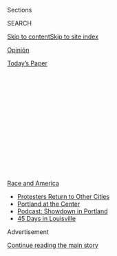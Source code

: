 <div id="app">

<div>

<div>

<div>

<div class="NYTAppHideMasthead css-1q2w90k e1suatyy0">

<div class="section css-ui9rw0 e1suatyy2">

<div class="css-eph4ug er09x8g0">

<div class="css-6n7j50">

</div>

<span class="css-1dv1kvn">Sections</span>

<div class="css-10488qs">

<span class="css-1dv1kvn">SEARCH</span>

</div>

[Skip to content](#site-content)[Skip to site
index](#site-index)

</div>

<div id="masthead-section-label" class="css-1wr3we4 eaxe0e00">

[Opinión](https://www.nytimes3xbfgragh.onion/es/section/opinion)

</div>

<div class="css-10698na e1huz5gh0">

</div>

</div>

<div id="masthead-bar-one" class="section hasLinks css-15hmgas e1csuq9d3">

<div class="css-uqyvli e1csuq9d0">

</div>

<div class="css-1uqjmks e1csuq9d1">

</div>

<div class="css-9e9ivx">

[](https://myaccount.nytimes3xbfgragh.onion/auth/login?response_type=cookie&client_id=vi)

</div>

<div class="css-1bvtpon e1csuq9d2">

[Today’s
Paper](https://www.nytimes3xbfgragh.onion/section/todayspaper)

</div>

</div>

</div>

</div>

<div data-aria-hidden="false">

<div id="site-content" data-role="main">

<div>

<div class="css-1aor85t" style="opacity:0.000000001;z-index:-1;visibility:hidden">

<div class="css-1hqnpie">

<div class="css-epjblv">

<span class="css-17xtcya">[Opinión](/es/section/opinion)</span><span class="css-x15j1o">|</span><span class="css-fwqvlz">La
ocupación de Trump de las ciudades estadounidenses ha
comenzado</span>

</div>

<div class="css-k008qs">

<div class="css-1iwv8en">

<span class="css-18z7m18"></span>

<div>

</div>

</div>

<span class="css-1n6z4y">https://nyti.ms/3eUXfKK</span>

<div class="css-1705lsu">

<div class="css-4xjgmj">

<div class="css-4skfbu" data-role="toolbar" data-aria-label="Social Media Share buttons, Save button, and Comments Panel with current comment count" data-testid="share-tools">

  - 
  - 
  - 
  - 
    
    <div class="css-6n7j50">
    
    </div>

  - 

</div>

</div>

</div>

</div>

</div>

</div>

<div id="NYT_TOP_BANNER_REGION" class="css-13pd83m">

<div>

<div id="styln-prism-menu-1590763508878" class="section interactive-content interactive-size-medium css-1edisqu">

<div class="css-17ih8de interactive-body">

<div id="scroll-container" class="css-1gj85ro">

[<span class="styln-title-wrap"><span class="css-1pje3qr">Race
and</span><span class="css-1pje3qr">
America</span></span>](https://www.nytimes3xbfgragh.onion/news-event/george-floyd-protests-minneapolis-new-york-los-angeles?action=click&pgtype=Article&state=default&region=TOP_BANNER&context=storylines_menu)

  - [Protesters Return to Other
    Cities](https://www.nytimes3xbfgragh.onion/2020/07/26/us/protests-portland-seattle-trump.html?action=click&pgtype=Article&state=default&region=TOP_BANNER&context=storylines_menu)
  - [Portland at the
    Center](https://www.nytimes3xbfgragh.onion/2020/07/24/us/portland-oregon-protests-white-race.html?action=click&pgtype=Article&state=default&region=TOP_BANNER&context=storylines_menu)
  - [Podcast: Showdown in
    Portland](https://www.nytimes3xbfgragh.onion/2020/07/23/podcasts/the-daily/portland-protests.html?action=click&pgtype=Article&state=default&region=TOP_BANNER&context=storylines_menu)
  - [45 Days in
    Louisville](https://www.nytimes3xbfgragh.onion/interactive/2020/07/16/us/black-lives-matter-protests-louisville-breonna-taylor.html?action=click&pgtype=Article&state=default&region=TOP_BANNER&context=storylines_menu)

</div>

</div>

</div>

</div>

</div>

<div id="top-wrapper" class="css-1sy8kpn">

<div id="top-slug" class="css-l9onyx">

Advertisement

</div>

[Continue reading the main
story](#after-top)

<div class="ad top-wrapper" style="text-align:center;height:100%;display:block;min-height:250px">

<div id="top" class="place-ad" data-position="top" data-size-key="top">

</div>

</div>

<div id="after-top">

</div>

</div>

<div>

<div class="css-v5btjw etb61u70">

<div class="css-v05ibm etb61u71">

[Opinión](/es/section/opinion)

</div>

</div>

<div id="sponsor-wrapper" class="css-1hyfx7x">

<div id="sponsor-slug" class="css-19vbshk">

Supported by

</div>

[Continue reading the main
story](#after-sponsor)

<div id="sponsor" class="ad sponsor-wrapper" style="text-align:center;height:100%;display:block">

</div>

<div id="after-sponsor">

</div>

</div>

<div class="css-186x18t">

Comentario

</div>

<div class="css-1vkm6nb ehdk2mb0">

# La ocupación de Trump de las ciudades estadounidenses ha comenzado

</div>

Manifestantes en Portland fueron detenidos en las calles sin orden
judicial por agentes no identificados. Y se anunció que en Chicago
podría suceder lo mismo. ¿Ya podemos llamarlo fascismo?

<div class="css-79elbk" data-testid="photoviewer-wrapper">

<div class="css-z3e15g" data-testid="photoviewer-wrapper-hidden">

</div>

<div class="css-1a48zt4 ehw59r15" data-testid="photoviewer-children">

![<span class="css-16f3y1r e13ogyst0" data-aria-hidden="true">Agente
federales se enfrentan a manifestantes de Black Lives Matter en
Portland, Oreton, el lunes
20.</span><span class="css-cnj6d5 e1z0qqy90" itemprop="copyrightHolder"><span class="css-1ly73wi e1tej78p0">Credit...</span><span><span>Noah
Berger/Associated
Press</span></span></span>](https://static01.graylady3jvrrxbe.onion/images/2020/07/20/opinion/22Goldberg-ES/merlin_174758376_bccbfa52-6fd1-4e3b-ba2a-fc349006e4b4-articleLarge.jpg?quality=75&auto=webp&disable=upscale)

</div>

</div>

<div class="css-18e8msd">

<div class="css-vp77d3 epjyd6m0">

<div class="css-hus3qt ey68jwv0" data-aria-hidden="true">

[![Michelle
Goldberg](https://static01.graylady3jvrrxbe.onion/images/2018/04/02/opinion/michelle-goldberg/michelle-goldberg-thumbLarge.png
"Michelle Goldberg")](https://www.nytimes3xbfgragh.onion/by/michelle-goldberg)

</div>

<div class="css-1baulvz">

Por [<span class="css-1baulvz last-byline" itemprop="name">Michelle
Goldberg</span>](https://www.nytimes3xbfgragh.onion/by/michelle-goldberg)

<div class="css-8atqhb">

Es columnista de The New York Times.

</div>

</div>

</div>

  - 22 de julio de
    2020

  - 
    
    <div class="css-4xjgmj">
    
    <div class="css-d8bdto" data-role="toolbar" data-aria-label="Social Media Share buttons, Save button, and Comments Panel with current comment count" data-testid="share-tools">
    
      - 
      - 
      - 
      - 
        
        <div class="css-6n7j50">
        
        </div>
    
      - 
    
    </div>
    
    </div>

</div>

<div class="css-mdjrty">

[Read in
English](https://www.nytimes3xbfgragh.onion/2020/07/20/opinion/portland-protests-trump.html "Read in English")

</div>

</div>

<div class="section meteredContent css-1r7ky0e" name="articleBody" itemprop="articleBody">

<div class="css-1fanzo5 StoryBodyCompanionColumn">

<div class="css-53u6y8">

[Regístrate para recibir nuestro
boletín](https://www.nytimes3xbfgragh.onion/newsletters/el-times) con
lo mejor de The New York Times.

-----

Un mes después de la toma de posesión de Donald Trump, un historiador de
la Universidad de Yale, Timothy Snyder, publicó el libro superventas
*Sobre la tiranía: Veinte lecciones que aprender del siglo XX*. Fue
parte de una pequeña cascada de títulos que tenían la intención de
ayudar a los estadounidenses a encontrar su rumbo a medida que el nuevo
presidente atacaba la democracia liberal.

Una de las lecciones de Snyder fue: “Desconfía de las fuerzas
paramilitares”. Escribió: “Cuando las fuerzas paramilitares partidarias
de un líder se entremezclan con la policía y las fuerzas oficiales, ha
llegado el final”. En 2017, la idea de agentes no identificados vestidos
con camuflaje que se llevaran a personas de izquierda en plena calle sin
órdenes de aprehensión podría haber parecido como una fantasía febril de
resistencia. Ahora está ocurriendo.

Según una [demanda
legal](http://opb-imgserve-production.s3-website-us-west-2.amazonaws.com/original/ag_rosenblum_xxxx_updated_complaint_1595086491349.pdf)
presentada el viernes por la fiscala general de Oregón, Ellen Rosenblum,
agentes federales “han usado vehículos particulares para manejar por el
centro de Portland, detener a manifestantes y subirlos a los vehículos
sin identificación de los agentes” desde al menos el martes pasado. Los
manifestantes no son arrestados ni se les dice por qué están siendo
retenidos.

No hay manera de conocer la afiliación de todos los agentes —han usado
uniformes militares con parches que solo dicen “Policía”—, pero The New
York Times reportó que algunos de ellos son [parte de un grupo de la
Patrulla
Fronteriza](https://www.nytimes3xbfgragh.onion/2020/07/18/us/portland-protests.html)
“que normalmente se encarga de investigar a organizaciones de
contrabando de droga”.

</div>

</div>

<div class="css-1fanzo5 StoryBodyCompanionColumn">

<div class="css-53u6y8">

El gobierno de Trump ha anunciado que tiene la intención de enviar una
fuerza similar a [otras
ciudades](https://www.motherjones.com/anti-racism-police-protest/2020/07/trump-border-patrol-cities-portland-chicago/);
el lunes 20 de julio, [el Chicago Tribune
reportó](https://www.chicagotribune.com/news/criminal-justice/ct-chicago-police-dhs-deployment-20200720-dftu5ychwbcxtg4ltarh5qnwma-story.html)
planes de desplegar a alrededor de 150 agentes federales en Chicago. “No
necesito una invitación del estado”, dijo [en Fox
News](https://twitter.com/atrupar/status/1285224329878306817?s=20) el
lunes Chad Wolf, secretario interino del Departamento de Seguridad
Nacional, y agregó: “Vamos a hacer eso, les guste que estemos ahí o no”.

En Portland, vemos cómo luce una ocupación como esa. Oregon Public
Broadcasting reportó el caso de [Mark Pettibone, de 29
años](https://www.opb.org/news/article/federal-law-enforcement-unmarked-vehicles-portland-protesters/),
que el miércoles pasado fue detenido en la calle por hombres no
identificados, subido de manera apresurada a una miniván sin distintivos
de ninguna agencia de seguridad y llevado a una celda en la corte
federal. Finalmente, fue liberado sin saber quién lo secuestró.

Un agente federal le disparó en la cabeza a Donavan La Bella, de 26
años, con munición de impacto —un tipo no letal para control de
multitudes—; La Bella fue hospitalizado y requirió cirugía
reconstructiva. En un video ampliamente difundido, un veterano de la
Marina de 53 años fue [rociado con gas pimienta y
golpeado](https://www.washingtonpost.com/nation/2020/07/20/christopher-david-portland-protest-video/)
después de acercarse a agentes federales para preguntarles sobre sus
juramentos de defender la Constitución, lo que lo dejó con dos huesos
rotos.

Existe algo particularmente aterrador en el uso de los agentes de la
Patrulla Fronteriza en contra de los disidentes estadounidenses. Después
del [ataque contra los
manifestantes](https://www.nytimes3xbfgragh.onion/es/2020/06/03/espanol/mundo/trump-foto-iglesia-protestas.html)
cerca de la Casa Blanca el mes pasado, los militares rechazaron los
intentos de Trump de usarlos en contra de los ciudadanos. Los policías
de muchas ciudades están dispuestos a violentar a los inconformes, pero
ellos están bajo el control de las autoridades locales. Por el
contrario, la Oficina de Aduanas y Protección Fronteriza (CBP, por su
sigla en inglés) de Estados Unidos está bajo el control de la autoridad
federal, tiene líderes que son [devotos
fanáticos](https://www.newyorker.com/news/news-desk/the-border-patrol-was-primed-for-president-trump)
de Trump y está saturada de políticos de extrema derecha.

“No me sorprende que Donald Trump eligió a la CBP para que fuera a
Portland e hiciera esto”, me dijo Joaquin Castro, representante
demócrata de Texas. “Ha sido una agencia muy problemática en términos
de respetar los derechos humanos y la ley”.

</div>

</div>

<div class="css-1fanzo5 StoryBodyCompanionColumn">

<div class="css-53u6y8">

Es verdad que la CBP no es una milicia extragubernamental y por ello
podría no encajar de manera precisa en el esquema que Snyder presenta en
*Sobre la tiranía*. Sin embargo, cuando hablé con Snyder el lunes,
sugirió que la distinción no es tan significativa. “El Estado tiene
permiso de usar la fuerza, pero el Estado tiene permiso de usar la
fuerza conforme a las reglas”, dijo. Estos agentes, al operar fuera de
los papeles que normalmente desempeñan, se comportan, de manera
evidente, sin ley.

Snyder señaló que la historia de la autocracia ofrece varios ejemplos de
agentes fronterizos usados en contra de enemigos del régimen.

“Esta es una forma clásica en que la violencia ocurre en regímenes
autoritarios, ya sea en la España de Franco o en el imperio ruso”, dijo
Snyder. “Las personas que están acostumbradas a cometer violencia en la
frontera luego son traídas para cometer violencia contra personas en el
interior”.

</div>

</div>

![<span class="css-16f3y1r e13ogyst0">When fascism starts to feel
normal, we’re all in
trouble.</span>](https://static01.graylady3jvrrxbe.onion/images/2018/10/15/autossell/15op-fascism2/15op-fascism2-videoSixteenByNineJumbo1600.jpg)

<div class="css-1fanzo5 StoryBodyCompanionColumn">

<div class="css-53u6y8">

A Castro le preocupa que debido a que los agentes no se identifican a sí
mismos, grupos de extrema derecha podrían [fácilmente hacerse pasar por
ellos](https://twitter.com/JoaquinCastrotx/status/1284956181400899585?s=20)
para ir en contra de sus enemigos de izquierda. “Se vuelve más probable
entre más se use esta táctica”, dijo.

El viernes, la presidenta de la Cámara de Representantes, Nancy Pelosi,
[tuiteó sobre lo que pasa en
Portland](https://twitter.com/SpeakerPelosi/status/1284294427654197248?s=20):
“Trump y sus ‘stormtroopers’ \[tropas de asalto\] deben ser detenidos”
(en una posible referencia a las Camisas Pardas que ayudaron al ascenso
al poder de Adolf Hitler). No mencionó qué planea hacer el Congreso para
detenerlos, pero la Cámara de Representantes pronto votará en torno a un
proyecto de ley de asignaciones de seguridad nacional. Las personas
indignadas por las tácticas de Estado policiaco del gobierno deberían
exigir, como mínimo, que el Congreso retenga el financiamiento del
departamento hasta que esas tácticas sean detenidas.

Durante el gobierno de Trump, ha habido un debate sobre si el
autoritarismo del presidente es detenido por su incompetencia. Aquellos
que piensan que la preocupación sobre el fascismo es exagerada pueden
citar varias instancias en las que el gobierno ha sido criticado después
de exceder sus límites. Sin embargo, con demasiada frecuencia, la Casa
Blanca ha perseverado, al deformar la vida estadounidense hasta que lo
que antes parecía ser la peor situación posible se convierte en el
“statu quo”.

</div>

</div>

<div class="css-1fanzo5 StoryBodyCompanionColumn">

<div class="css-53u6y8">

Trump ha establecido que sus aliados, como Michael Flynn y Roger Stone,
están por encima de la ley. Lo que ocurra ahora nos dirá cuántos de
nosotros estamos por debajo de ella.

Michelle Goldberg ha sido columnista de Opinión desde 2017. Es autora de
varios libros sobre política, religión y derechos de las mujeres, y fue
parte de un equipo que en 2018 ganó el Premio Pulitzer por servicio
público, por reportar sobre asuntos relacionados con acoso sexual en el
lugar de trabajo.
[@michelleinbklyn](https://twitter.com/michelleinbklyn)

</div>

</div>

<div>

</div>

</div>

<div>

</div>

<div>

</div>

<div>

</div>

<div>

<div id="bottom-wrapper" class="css-1ede5it">

<div id="bottom-slug" class="css-l9onyx">

Advertisement

</div>

[Continue reading the main
story](#after-bottom)

<div id="bottom" class="ad bottom-wrapper" style="text-align:center;height:100%;display:block;min-height:90px">

</div>

<div id="after-bottom">

</div>

</div>

</div>

</div>

</div>

## Site Index

<div>

</div>

## Site Information Navigation

  - [© <span>2020</span> <span>The New York Times
    Company</span>](https://help.nytimes3xbfgragh.onion/hc/en-us/articles/115014792127-Copyright-notice)

<!-- end list -->

  - [NYTCo](https://www.nytco.com/)
  - [Contact
    Us](https://help.nytimes3xbfgragh.onion/hc/en-us/articles/115015385887-Contact-Us)
  - [Work with us](https://www.nytco.com/careers/)
  - [Advertise](https://nytmediakit.com/)
  - [T Brand Studio](http://www.tbrandstudio.com/)
  - [Your Ad
    Choices](https://www.nytimes3xbfgragh.onion/privacy/cookie-policy#how-do-i-manage-trackers)
  - [Privacy](https://www.nytimes3xbfgragh.onion/privacy)
  - [Terms of
    Service](https://help.nytimes3xbfgragh.onion/hc/en-us/articles/115014893428-Terms-of-service)
  - [Terms of
    Sale](https://help.nytimes3xbfgragh.onion/hc/en-us/articles/115014893968-Terms-of-sale)
  - [Site
    Map](https://spiderbites.nytimes3xbfgragh.onion)
  - [Help](https://help.nytimes3xbfgragh.onion/hc/en-us)
  - [Subscriptions](https://www.nytimes3xbfgragh.onion/subscription?campaignId=37WXW)

</div>

</div>

</div>

</div>

